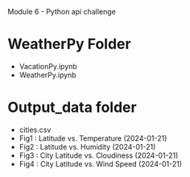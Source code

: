 Module 6 - Python api challenge

# WeatherPy Folder
- VacationPy.ipynb
- WeatherPy.ipynb

# Output_data folder
- cities.csv
- Fig1 : Latitude vs. Temperature (2024-01-21)
- Fig2 : Latitude vs. Humidity (2024-01-21)
- Fig3 : City Latitude vs. Cloudiness (2024-01-21)
- Fig4 : City Latitude vs. Wind Speed (2024-01-21)
